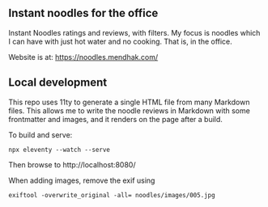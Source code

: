 
## Instant noodles for the office

Instant Noodles ratings and reviews, with filters. My focus is noodles which I can have with just hot water and no cooking. That is, in the office.

Website is at: https://noodles.mendhak.com/


## Local development

This repo uses 11ty to generate a single HTML file from many Markdown files.  This allows me to write the noodle reviews in Markdown with some frontmatter and images, and it renders on the page after a build. 

To build and serve: 

    npx eleventy --watch --serve

Then browse to http://localhost:8080/


When adding images, remove the exif using

    exiftool -overwrite_original -all= noodles/images/005.jpg

    